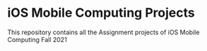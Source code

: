 # iOS Mobile Computing Projects
This repository contains all the Assignment projects of iOS Mobile Computing Fall 2021

